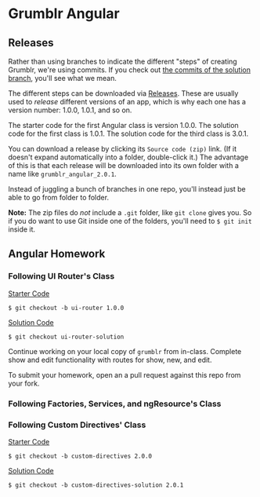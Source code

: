 # Grumblr Angular

## Releases

Rather than using branches to indicate the different "steps" of creating Grumblr, we're using commits. If you check out [the commits of the solution branch](https://github.com/ga-dc/grumblr_angular/commits/solution), you'll see what we mean.

The different steps can be downloaded via [Releases](https://github.com/ga-dc/grumblr_angular/releases). These are usually used to *release* different versions of an app, which is why each one has a version number: 1.0.0, 1.0.1, and so on.

The starter code for the first Angular class is version 1.0.0. The solution code for the first class is 1.0.1. The solution code for the third class is 3.0.1.

You can download a release by clicking its `Source code (zip)` link. (If it doesn't expand automatically into a folder, double-click it.) The advantage of this is that each release will be downloaded into its own folder with a name like `grumblr_angular_2.0.1`.

Instead of juggling a bunch of branches in one repo, you'll instead just be able to go from folder to folder.

**Note:** The zip files do *not* include a `.git` folder, like `git clone` gives you. So if you do want to use Git inside one of the folders, you'll need to `$ git init` inside it.

## Angular Homework

### Following UI Router's Class

<!-- TODO: Complete Starter Code for UI-Router from In Class   -->

[Starter Code](https://github.com/ga-dc/grumblr_angular/releases/tag/1.0.0)

    $ git checkout -b ui-router 1.0.0

<!-- TODO: Complete Solution code with full CRUD for grumbles  -->

[Solution Code](https://github.com/ga-dc/grumblr_angular/releases/tag/1.0.1)

    $ git checkout ui-router-solution

Continue working on your local copy of `grumblr` from in-class. Complete
show and edit functionality with routes for show, new, and edit.

To submit your homework, open an a pull request against this repo from your fork.

### Following Factories, Services, and ngResource's Class

<!-- TODO: Using starter from inclass?  -->
<!-- TODO: Include solution for Factories hw  -->
<!-- TODO: Is there a deliverable?  -->

### Following Custom Directives' Class

[Starter Code](https://github.com/ga-dc/grumblr_angular/releases/tag/2.0.0)

    $ git checkout -b custom-directives 2.0.0

[Solution Code](https://github.com/ga-dc/grumblr_angular/releases/tag/2.0.1)

    $ git checkout -b custom-directives-solution 2.0.1
